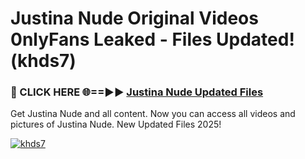 # Justina Nude Original Videos 0nlyFans Leaked - Files Updated! (khds7)

<h3>🔴 CLICK HERE 🌐==►► <a href="https://tinyurl.com/y5r63du9" rel="nofollow">Justina Nude Updated Files</a></h3>

Get Justina Nude and all content. Now you can access all videos and pictures of Justina Nude. New Updated Files 2025!

[![khds7](https://i.imgur.com/UVo9nyh.gif)](https://tinyurl.com/y5r63du9)